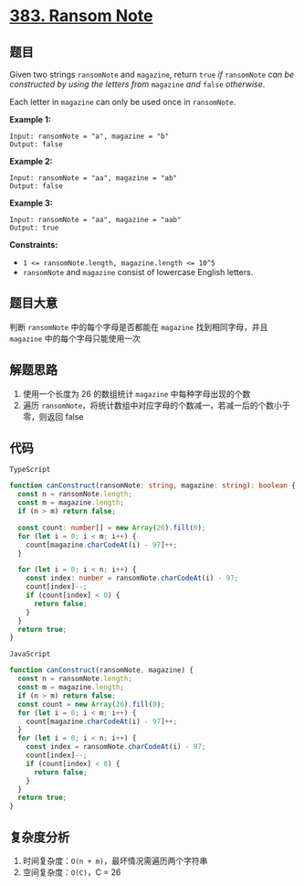 # [383. Ransom Note](https://leetcode.cn/problems/ransom-note/)
## 题目
Given two strings `ransomNote` and `magazine`, return `true`<em> if </em>`ransomNote`<em> can be constructed by using the letters from </em>`magazine`<em> and </em>`false`<em> otherwise</em>.

Each letter in `magazine` can only be used once in `ransomNote`.

 

<strong>Example 1:</strong>

```
Input: ransomNote = "a", magazine = "b"
Output: false
```

<strong>Example 2:</strong>

```
Input: ransomNote = "aa", magazine = "ab"
Output: false
```

<strong>Example 3:</strong>

```
Input: ransomNote = "aa", magazine = "aab"
Output: true
```

 

<strong>Constraints:</strong>


- `1 <= ransomNote.length, magazine.length <= 10^5`
- `ransomNote` and `magazine` consist of lowercase English letters.



## 题目大意
判断 `ransomNote` 中的每个字母是否都能在 `magazine` 找到相同字母，并且  `magazine` 中的每个字母只能使用一次

## 解题思路
1. 使用一个长度为 26 的数组统计 `magazine` 中每种字母出现的个数
2. 遍历 `ransomNote`，将统计数组中对应字母的个数减一，若减一后的个数小于零，则返回 false


## 代码
`TypeScript`
```TypeScript
function canConstruct(ransomNote: string, magazine: string): boolean {
  const n = ransomNote.length;
  const m = magazine.length;
  if (n > m) return false;

  const count: number[] = new Array(26).fill(0);
  for (let i = 0; i < m; i++) {
    count[magazine.charCodeAt(i) - 97]++;
  }

  for (let i = 0; i < n; i++) {
    const index: number = ransomNote.charCodeAt(i) - 97;
    count[index]--;
    if (count[index] < 0) {
      return false;
    }
  }
  return true;
}
```

`JavaScript`
```JavaScript
function canConstruct(ransomNote, magazine) {
  const n = ransomNote.length;
  const m = magazine.length;
  if (n > m) return false;
  const count = new Array(26).fill(0);
  for (let i = 0; i < m; i++) {
    count[magazine.charCodeAt(i) - 97]++;
  }
  for (let i = 0; i < n; i++) {
    const index = ransomNote.charCodeAt(i) - 97;
    count[index]--;
    if (count[index] < 0) {
      return false;
    }
  }
  return true;
}
```

## 复杂度分析
1. 时间复杂度：`O(n + m)`，最坏情况需遍历两个字符串
2. 空间复杂度：`O(C)`，C = 26